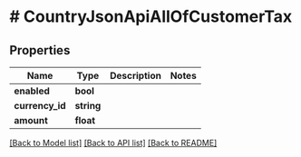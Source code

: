 # # CountryJsonApiAllOfCustomerTax

## Properties

Name | Type | Description | Notes
------------ | ------------- | ------------- | -------------
**enabled** | **bool** |  |
**currency_id** | **string** |  |
**amount** | **float** |  |

[[Back to Model list]](../../README.md#models) [[Back to API list]](../../README.md#endpoints) [[Back to README]](../../README.md)
